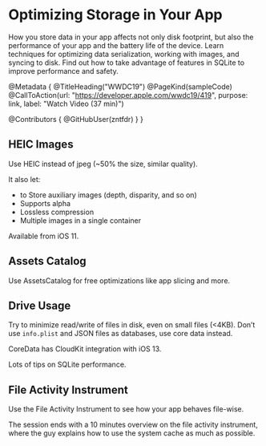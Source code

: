 # Optimizing Storage in Your App

How you store data in your app affects not only disk footprint, but also the performance of your app and the battery life of the device. Learn techniques for optimizing data serialization, working with images, and syncing to disk. Find out how to take advantage of features in SQLite to improve performance and safety.

@Metadata {
   @TitleHeading("WWDC19")
   @PageKind(sampleCode)
   @CallToAction(url: "https://developer.apple.com/wwdc19/419", purpose: link, label: "Watch Video (37 min)")

   @Contributors {
      @GitHubUser(zntfdr)
   }
}



## HEIC Images

Use HEIC instead of jpeg (~50% the size, similar quality).

It also let:

- to Store auxiliary images (depth, disparity, and so on) 
- Supports alpha
- Lossless compression
- Multiple images in a single container 

Available from iOS 11.

## Assets Catalog

Use AssetsCatalog for free optimizations like app slicing and more.

## Drive Usage

Try to minimize read/write of files in disk, even on small files (<4KB).
Don’t use `info.plist` and JSON files as databases, use core data instead.

CoreData has CloudKit integration with iOS 13.

Lots of tips on SQLite performance.

## File Activity Instrument

Use the File Activity Instrument to see how your app behaves file-wise.

The session ends with a 10 minutes overview on the file activity instrument, where the guy explains how to use the system cache as much as possible.


